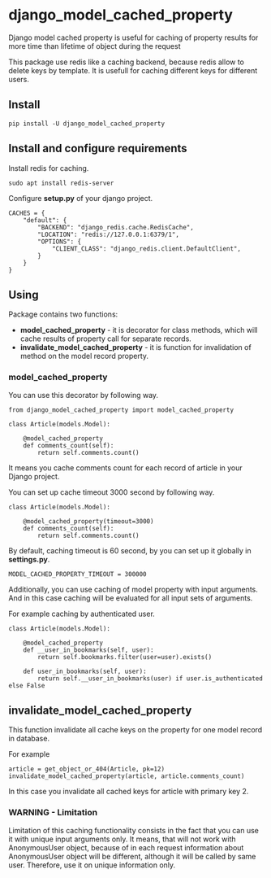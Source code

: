 # django_model_cached_property

Django model cached property is useful for caching of property results for more time than lifetime of object during the request

This package use redis like a caching backend, because redis allow to delete keys by template. It is usefull for caching different keys for different users.

## Install

```pip install -U django_model_cached_property```

## Install and configure requirements

Install redis for caching.

```sudo apt install redis-server```

Configure **setup.py** of your django project.

```
CACHES = {
    "default": {
        "BACKEND": "django_redis.cache.RedisCache",
        "LOCATION": "redis://127.0.0.1:6379/1",
        "OPTIONS": {
            "CLIENT_CLASS": "django_redis.client.DefaultClient",
        }
    }
}
```

## Using

Package contains two functions:

* **model_cached_property** - it is decorator for class methods, which will cache results of property call for separate records.
* **invalidate_model_cached_property** - it is function for invalidation of method on the model record property.

### model_cached_property

You can use this decorator by following way.

```
from django_model_cached_property import model_cached_property

class Article(models.Model):
 
    @model_cached_property
    def comments_count(self):
        return self.comments.count()
```

It means you cache comments count for each record of article in your Django project.

You can set up cache timeout 3000 second by following way.

```
class Article(models.Model):
 
    @model_cached_property(timeout=3000)
    def comments_count(self):
        return self.comments.count()
```

By default, caching timeout is 60 second, by you can set up it globally in **settings.py**.

```
MODEL_CACHED_PROPERTY_TIMEOUT = 300000
```

Additionally, you can use caching of model property with input arguments. 
And in this case caching will be evaluated for all input sets of arguments.

For example caching by authenticated user.

```
class Article(models.Model):
 
    @model_cached_property
    def __user_in_bookmarks(self, user):
        return self.bookmarks.filter(user=user).exists()
 
    def user_in_bookmarks(self, user):
        return self.__user_in_bookmarks(user) if user.is_authenticated else False
```

## invalidate_model_cached_property

This function invalidate all cache keys on the property for one model record in database.

For example

```
article = get_object_or_404(Article, pk=12)
invalidate_model_cached_property(article, article.comments_count)
```

In this case you invalidate all cached keys for article with primary key 2.

### WARNING - Limitation

Limitation of this caching functionality consists in the fact that you can use it with unique input arguments only.
It means, that will not work with AnonymousUser object, because of in each request information about AnonymousUser object will be different, although it will be called by same user.
Therefore, use it on unique information only.
